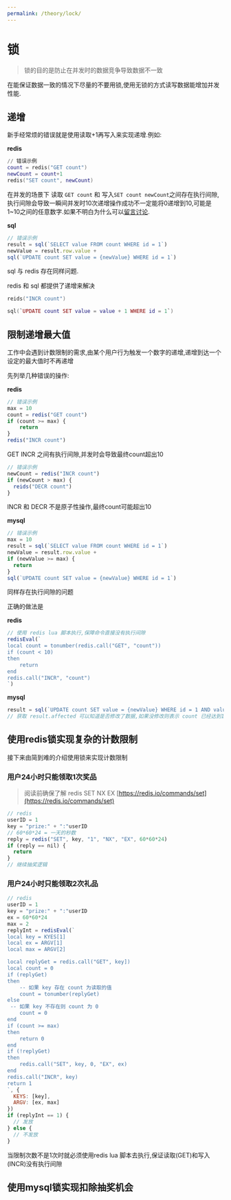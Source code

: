 ```yaml
---
permalink: /theory/lock/
---
```

# 锁

> 锁的目的是防止在并发时的数据竞争导致数据不一致

在能保证数据一致的情况下尽量的不要用锁,使用无锁的方式读写数据能增加并发性能.

## 递增 <a id="incr"></a>

新手经常烦的错误就是使用读取+1再写入来实现递增.例如:

**redis**

```lua
// 错误示例
count = redis("GET count")
newCount = count+1
redis("SET count", newCount)
```

在并发的场景下 读取 `GET count` 和 写入`SET count newCount`之间存在执行间隙,执行间隙会导致一瞬间并发时10次递增操作成功不一定能将0递增到10,可能是1~10之间的任意数字.如果不明白为什么可以[留言讨论](https://github.com/nimoc/be/discussions/2).

**sql**

```javascript
// 错误示例
result = sql(`SELECT value FROM count WHERE id = 1`)
newValue = result.row.value +
sql(`UPDATE count SET value = {newValue} WHERE id = 1`)
```

sql 与 redis 存在同样问题.

redis 和 sql 都提供了递增来解决

```lua
reids("INCR count")
```

```lua
sql(`UPDATE count SET value = value + 1 WHERE id = 1`)
```

## 限制递增最大值 <a id="limit"></a>

工作中会遇到计数限制的需求,由某个用户行为触发一个数字的递增,递增到达一个设定的最大值时不再递增

先列举几种错误的操作:

**redis**

```javascript
// 错误示例
max = 10
count = redis("GET count")
if (count >= max) {
    return
}
redis("INCR count")
```

GET INCR 之间有执行间隙,并发时会导致最终count超出10

```javascript
// 错误示例
newCount = redis("INCR count")
if (newCount > max) {
  reids("DECR count")
}
```

INCR 和 DECR 不是原子性操作,最终count可能超出10

**mysql**

```javascript
// 错误示例
max = 10
result = sql(`SELECT value FROM count WHERE id = 1`)
newValue = result.row.value +
if (newValue >= max) {
  return
}
sql(`UPDATE count SET value = {newValue} WHERE id = 1`)
```

同样存在执行间隙的问题

正确的做法是

**redis**

```javascript
// 使用 redis lua 脚本执行,保障命令直接没有执行间隙
redisEval(`
local count = tonumber(redis.call("GET", "count"))
if (count < 10)
then
    return
end
redis.call("INCR", "count")
`)
```

**mysql**

```javascript
result = sql(`UPDATE count SET value = {newValue} WHERE id = 1 AND value < 10`)
// 获取 result.affected 可以知道是否修改了数据,如果没修改则表示 count 已经达到10
```

## 使用redis锁实现复杂的计数限制 <a id="redis-lock"></a>

接下来由简到难的介绍使用锁来实现计数限制

### 用户24小时只能领取1次奖品 <a id="24h-limit"></a>

> 阅读前确保了解 redis SET NX EX [https://redis.io/commands/set](https://redis.io/commands/set)

```javascript
// redis
userID = 1
key = "prize:" + ":"userID
// 60*60*24 = 一天的秒数
reply = redis("SET", key, "1", "NX", "EX", 60*60*24)
if (reply == nil) {
  return
}
// 继续抽奖逻辑
```

### 用户24小时只能领取2次礼品 <a id="24h-limit-2times"></a>

```javascript
// redis
userID = 1
key = "prize:" + ":"userID
ex = 60*60*24
max = 2
replyInt = redisEval(`
local key = KYES[1]
local ex = ARGV[1]
local max = ARGV[2]

local replyGet = redis.call("GET", key])
local count = 0
if (replyGet)
then
    -- 如果 key 存在 count 为读取的值
    count = tonumber(replyGet)
else
 -- 如果 key 不存在则 count 为 0
    count = 0
end
if (count >= max)
then
    return 0
end
if (!replyGet)
then
    redis.call("SET", key, 0, "EX", ex)
end
redis.call("INCR", key)
return 1
`, {
  KEYS: [key],
  ARGV: [ex, max]
})
if (replyInt == 1) {
  // 发放
} else {
  // 不发放
}
```

当限制次数不是1次时就必须使用redis lua 脚本去执行,保证读取\(GET\)和写入\(INCR\)没有执行间隙

## 使用mysql锁实现扣除抽奖机会 <a id="mysql-lock"></a>

